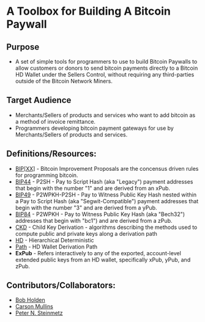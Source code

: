 # A Toolbox for Building A Bitcoin Paywall
## Purpose
* A set of simple tools for programmers to use to build Bitcoin Paywalls to allow customers or donors to send bitcoin payments directly to a Bitcoin HD Wallet under the Sellers Control, without requiring any third-parties outside of the Bitcoin Network Miners. 
## Target Audience
* Merchants/Sellers of products and services who want to add bitcoin as a method of invoice remittance.
* Programmers developing bitcoin payment gateways for use by Merchants/Sellers of products and services.
## Definitions/Resources:
- [BIP\[XX\]](https://github.com/bitcoin/bips) - Bitcoin Improvement Proposals are the concensus driven rules for programming bitcoin.
- [BIP44](https://github.com/bitcoin/bips/blob/master/bip-0044.mediawiki) - P2SH - Pay to Script Hash (aka "Legacy") payment addresses that begin with the number "1" and are derived from an xPub. 
- [BIP49](https://github.com/bitcoin/bips/blob/master/bip-0049.mediawiki) - P2WPKH-P2SH - Pay to Witness Public Key Hash nested within a Pay to Script Hash (aka "Segwit-Compatible") payment addresses that begin with the number "3" and are derived from a yPub.
- [BIP84](https://github.com/bitcoin/bips/blob/master/bip-0084.mediawiki) - P2WPKH - Pay to Witness Public Key Hash (aka "Bech32") addresses that begin with "bc1") and are derived from a zPub.
- [CKD](https://github.com/bitcoin/bips/blob/master/bip-0032.mediawiki#Specification_Key_derivation) - Child Key Derivation  - algorithms describing the methods used to compute public and private keys along a derivation path
- [HD](https://en.bitcoin.it/wiki/Deterministic_wallet) - Hierarchical Deterministic
- [Path](https://github.com/bitcoin/bips/blob/master/bip-0044.mediawiki#path-levels) - HD Wallet Derivation Path
- **ExPub** - Refers interactively to any of the exported, account-level extended public keys from an HD wallet, specifically xPub, yPub, and zPub. 
## Contributors/Collaborators:
* [Bob Holden](https://github.com/EAWF)
* [Carson Mullins](https://github.com/Septem151)
* [Peter N. Steinmetz](https://github.com/PeterNSteinmetz)
